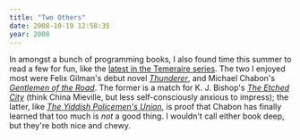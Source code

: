 ```yaml
---
title: "Two Others"
date: 2008-10-19 12:58:35
year: 2008
---
```

In amongst a bunch of programming books, I also found time this summer to read a few for fun, like the <a href="http://www.amazon.com/Victory-Eagles-Temeraire-Book-5/dp/0345496884">latest in the Temeraire series</a>. The two I enjoyed most were Felix Gilman's debut novel <a href="http://www.amazon.com/Thunderer-Felix-Gilman/dp/055359110X"><em>Thunderer</em></a>, and Michael Chabon's <a href="http://www.amazon.com/Gentlemen-Road-Adventure-Michael-Chabon/dp/0345502078"><em>Gentlemen of the Road</em></a>. The former is a match for K. J. Bishop's <a href="http://www.amazon.com/Etched-City-K-J-Bishop/dp/0553382918"><em>The Etched City</em></a> (think China Mieville, but less self-consciously anxious to impress); the latter, like <a href="http://www.amazon.com/Yiddish-Policemens-Union-Novel/dp/0007149824"><em>The Yiddish Policemen's Union</em></a>, is proof that Chabon has finally learned that too much is <em>not</em> a good thing. I wouldn't call either book deep, but they're both nice and chewy.
